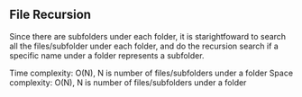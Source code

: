 ## File Recursion

Since there are subfolders under each folder, it is starightfoward to search all the files/subfolder under each folder, and do the recursion search if a specific name under a folder represents a subfolder.

Time complexity: O(N), N is number of files/subfolders under a folder 
Space complexity: O(N), N is number of files/subfolders under a folder 